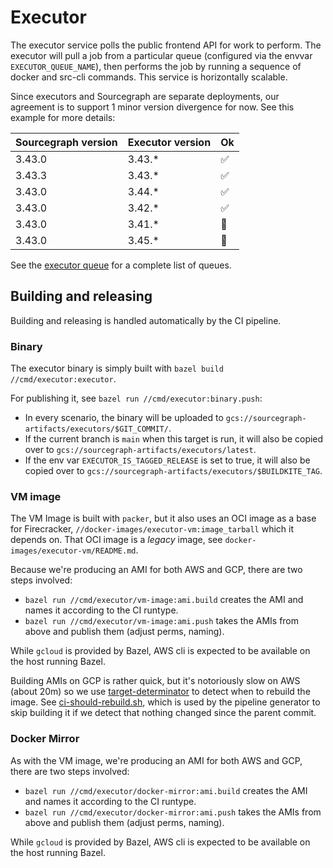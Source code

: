 # Executor

The executor service polls the public frontend API for work to perform. The executor will pull a job from a particular queue (configured via the envvar `EXECUTOR_QUEUE_NAME`), then performs the job by running a sequence of docker and src-cli commands. This service is horizontally scalable.

Since executors and Sourcegraph are separate deployments, our agreement is to support 1 minor version divergence for now. See this example for more details:

| **Sourcegraph version** | **Executor version** | **Ok** |
| ----------------------- | -------------------- | ------ |
| 3.43.0                  | 3.43.\*              | ✅     |
| 3.43.3                  | 3.43.\*              | ✅     |
| 3.43.0                  | 3.44.\*              | ✅     |
| 3.43.0                  | 3.42.\*              | ✅     |
| 3.43.0                  | 3.41.\*              | 🚫     |
| 3.43.0                  | 3.45.\*              | 🚫     |

See the [executor queue](../frontend/internal/executorqueue/README.md) for a complete list of queues.

## Building and releasing

Building and releasing is handled automatically by the CI pipeline.

### Binary

The executor binary is simply built with `bazel build //cmd/executor:executor`.

For publishing it, see `bazel run //cmd/executor:binary.push`:

- In every scenario, the binary will be uploaded to `gcs://sourcegraph-artifacts/executors/$GIT_COMMIT/`.
- If the current branch is `main` when this target is run, it will also be copied over to `gcs://sourcegraph-artifacts/executors/latest`.
- If the env var `EXECUTOR_IS_TAGGED_RELEASE` is set to true, it will also be copied over to `gcs://sourcegraph-artifacts/executors/$BUILDKITE_TAG`.

### VM image

The VM Image is built with `packer`, but it also uses an OCI image as a base for Firecracker, `//docker-images/executor-vm:image_tarball` which it depends on. That OCI image is a _legacy_ image, see `docker-images/executor-vm/README.md`.

Because we're producing an AMI for both AWS and GCP, there are two steps involved:

- `bazel run //cmd/executor/vm-image:ami.build` creates the AMI and names it according to the CI runtype.
- `bazel run //cmd/executor/vm-image:ami.push` takes the AMIs from above and publish them (adjust perms, naming).

While `gcloud` is provided by Bazel, AWS cli is expected to be available on the host running Bazel.

Building AMIs on GCP is rather quick, but it's notoriously slow on AWS (about 20m) so we use [target-determinator](https://github.com/bazel-contrib/target-determinator) to detect when to rebuild the image. See [ci-should-rebuild.sh](./ci-should-rebuild.sh), which is used by the pipeline generator to skip building it if we detect that nothing changed since the parent commit.

### Docker Mirror

As with the VM image, we're producing an AMI for both AWS and GCP, there are two steps involved:

- `bazel run //cmd/executor/docker-mirror:ami.build` creates the AMI and names it according to the CI runtype.
- `bazel run //cmd/executor/docker-mirror:ami.push` takes the AMIs from above and publish them (adjust perms, naming).

While `gcloud` is provided by Bazel, AWS cli is expected to be available on the host running Bazel.
